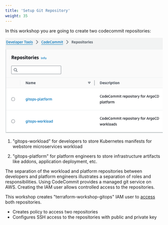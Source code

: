 ```yaml
---
title: 'Setup Git Repository'
weight: 35
---
```


In this workshop you are going to create two codecommit repositories:

![CodeCommit Repository](/static/images/codecommit_repos.png)

1. "gitops-workload" for developers to store Kubernetes manifests for webstore microservices workload

2. "gitops-platform" for platform engineers to store infrastructure artifacts like addons, application deployment, etc.

The separation of the workload and platform repositories between developers and platform engineers illustrates a separation of roles and responsibilities. Using CodeCommit provides a managed git service on AWS. Creating the IAM user allows controlled access to the repositories.

This workshop creates "terraform-workshop-gitops" IAM user  to [access](https://docs.aws.amazon.com/codecommit/latest/userguide/setting-up-ssh-unixes.html#setting-up-ssh-unixes-keys) both repositories.

* Creates policy to access two repositories
* Configures SSH access to the repositories with public and private key
